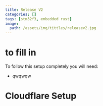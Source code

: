 ```yaml
---
title: Release V2
categories: []
tags: [stm32f3, embedded rust]
image: 
  path: /assets/img/tittles/releasev2.jpg
---
```



# to fill in
To follow this setup completely you will need:
- qwqwqw

# Cloudflare Setup


